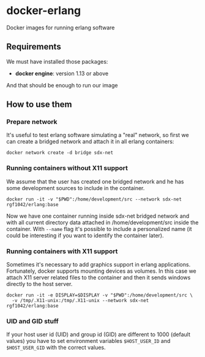 # docker-erlang
Docker images for running erlang software

## Requirements
We must have installed those packages:
- **docker engine**: version 1.13 or above

And that should be enough to run our image

## How to use them
### Prepare network
It's useful to test erlang software simulating a "real" network, so first we can create a bridged network and attach it in all erlang containers:
```
docker network create -d bridge sdx-net
```

### Running containers without X11 support

We assume that the user has created one bridged network and he has some development sources to include in the container.

```
docker run -it -v "$PWD":/home/development/src --network sdx-net rgf1042/erlang:base
```
Now we have one container running inside sdx-net bridged network and with all current directory data attached in /home/development/src inside the container.
With ```--name``` flag it's possible to include a personalized name (it could be interesting if you want to identify the container later).

### Running containers with X11 support
Sometimes it's necessary to add graphics support in erlang applications. Fortunately, docker supports mounting devices as volumes. In this case we attach X11 server related files to the container and then it sends windows directly to the host server.
```
docker run -it -e DISPLAY=$DISPLAY -v "$PWD":/home/development/src \
  -v /tmp/.X11-unix:/tmp/.X11-unix --network sdx-net rgf1042/erlang:base
```

### UID and GID stuff
If your host user id (UID) and group id (GID) are different to 1000 (default values) you have to set environment variables ```$HOST_USER_ID``` and ```$HOST_USER_GID``` with the correct values.
